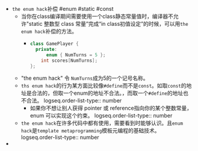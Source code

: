 - `the enum hack`补偿 #enum #static #const
	- 当你在class编译期间需要使用一个class静态常量值时，编译器不允许"static 整数型 class 常量”完成“in class初值设定”的时候，可以用`the enum hack`补偿的方法。
		- ```cpp
		  class GamePlayer {
		    private:
		    	enum { NumTurns = 5 };
		      int scores[NumTurns];
		  };
		  ```
	- "the enum hack" 令 `NumTurns`成为5的一个记号名称。
	- `ths enum hack`的行为某方面比较像`#define`而不是`const`。如取`const`的地址是合法的，但取一个enum的地址不合法。，而取一个`#define`的地址也不合法。
	  logseq.order-list-type:: number
		- 如果你不想让别人获得 pointer 或 reference指向你的某个整数常量，enum 可以实现这个约束。
		  logseq.order-list-type:: number
	- `the enum hack`在许多代码中都有使用，需要看到时能够认识。且`enum hack`是`template metaprogramming`模板元编程的基础技术。
	  logseq.order-list-type:: number
-